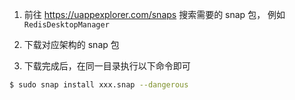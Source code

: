 
1. 前往 <https://uappexplorer.com/snaps> 搜索需要的 snap 包， 例如 `RedisDesktopManager`

1. 下载对应架构的 snap 包

1. 下载完成后，在同一目录执行以下命令即可
```bash
$ sudo snap install xxx.snap --dangerous
```

